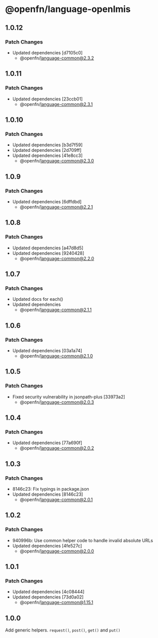 # @openfn/language-openlmis

## 1.0.12

### Patch Changes

- Updated dependencies [d7105c0]
  - @openfn/language-common@2.3.2

## 1.0.11

### Patch Changes

- Updated dependencies [23ccb01]
  - @openfn/language-common@2.3.1

## 1.0.10

### Patch Changes

- Updated dependencies [b3d7f59]
- Updated dependencies [2d709ff]
- Updated dependencies [41e8cc3]
  - @openfn/language-common@2.3.0

## 1.0.9

### Patch Changes

- Updated dependencies [6dffdbd]
  - @openfn/language-common@2.2.1

## 1.0.8

### Patch Changes

- Updated dependencies [a47d8d5]
- Updated dependencies [9240428]
  - @openfn/language-common@2.2.0

## 1.0.7

### Patch Changes

- Updated docs for each()
- Updated dependencies
  - @openfn/language-common@2.1.1

## 1.0.6

### Patch Changes

- Updated dependencies [03a1a74]
  - @openfn/language-common@2.1.0

## 1.0.5

### Patch Changes

- Fixed security vulnerability in jsonpath-plus [33973a2]
  - @openfn/language-common@2.0.3

## 1.0.4

### Patch Changes

- Updated dependencies [77a690f]
  - @openfn/language-common@2.0.2

## 1.0.3

### Patch Changes

- 8146c23: Fix typings in package.json
- Updated dependencies [8146c23]
  - @openfn/language-common@2.0.1

## 1.0.2

### Patch Changes

- 940996b: Use common helper code to handle invalid absolute URLs
- Updated dependencies [4fe527c]
  - @openfn/language-common@2.0.0

## 1.0.1

### Patch Changes

- Updated dependencies [4c08444]
- Updated dependencies [73d0a02]
  - @openfn/language-common@1.15.1

## 1.0.0

Add generic helpers. `request()`, `post()`, `get()` and `put()`
